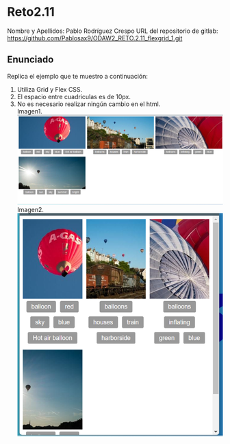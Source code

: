 # Reto2.11

Nombre y Apellidos: Pablo Rodríguez Crespo
URL del repositorio de gitlab: https://github.com/Pablosax9/ODAW2_RETO.2.11_flexgrid_1.git

## Enunciado

Replica el ejemplo que te muestro a continuación:
1. Utiliza Grid y Flex CSS.
2. El espacio entre cuadriculas es de 10px.
3. No es necesario realizar ningún cambio en el html.  
Imagen1.
![alt text](imegen1.png)
Imagen2.  
![alt text](imagen2.png)